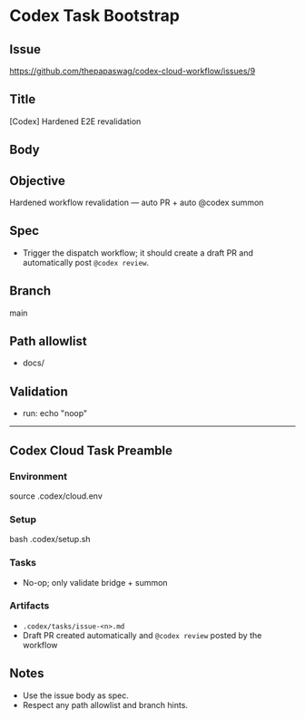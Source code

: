 # Codex Task Bootstrap
## Issue
https://github.com/thepapaswag/codex-cloud-workflow/issues/9
## Title
[Codex] Hardened E2E revalidation
## Body
## Objective
Hardened workflow revalidation — auto PR + auto @codex summon

## Spec
- Trigger the dispatch workflow; it should create a draft PR and automatically post `@codex review`.

## Branch
main

## Path allowlist
- docs/

## Validation
- run: echo "noop"

---

## Codex Cloud Task Preamble

### Environment
source .codex/cloud.env

### Setup
bash .codex/setup.sh

### Tasks
- No-op; only validate bridge + summon

### Artifacts
- `.codex/tasks/issue-<n>.md`
- Draft PR created automatically and `@codex review` posted by the workflow

## Notes
- Use the issue body as spec.
- Respect any path allowlist and branch hints.
